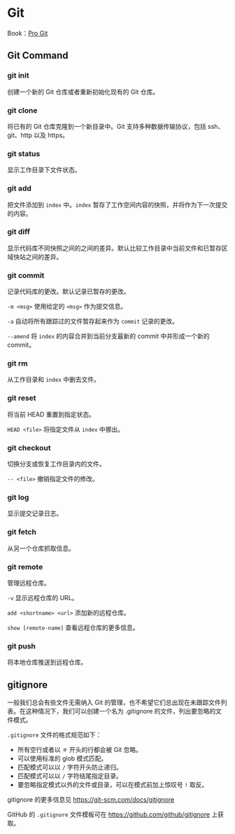 # Git

Book：[Pro Git](https://git-scm.com/book/zh/v2)

## Git Command

### git init

创建一个新的 Git 仓库或者重新初始化现有的 Git 仓库。

### git clone

将已有的 Git 仓库克隆到一个新目录中。Git 支持多种数据传输协议，包括 ssh、git、http 以及 https。

### git status

显示工作目录下文件状态。

### git add

把文件添加到 `index` 中。`index` 暂存了工作空间内容的快照，并将作为下一次提交的内容。

### git diff

显示代码库不同快照之间的之间的差异。默认比较工作目录中当前文件和已暂存区域快站之间的差异。

### git commit

记录代码库的更改。默认记录已暂存的更改。

`-m <msg>` 使用给定的 `<msg>` 作为提交信息。

`-a` 自动将所有跟踪过的文件暂存起来作为 `commit` 记录的更改。

`--amend` 将 `index` 的内容合并到当前分支最新的 commit 中并形成一个新的 commit。

### git rm

从工作目录和 `index` 中删去文件。

### git reset

将当前 HEAD 重置到指定状态。

`HEAD <file>` 将指定文件从 `index` 中挪出。

### git checkout

切换分支或恢复工作目录内的文件。

`-- <file>` 撤销指定文件的修改。

### git log

显示提交记录日志。

### git fetch

从另一个仓库抓取信息。

### git remote

管理远程仓库。

`-v` 显示远程仓库的 URL。

`add <shortname> <url>` 添加新的远程仓库。

`show [remote-name]` 查看远程仓库的更多信息。

### git push

将本地仓库推送到远程仓库。

## gitignore

一般我们总会有些文件无需纳入 Git 的管理，也不希望它们总出现在未跟踪文件列表。在这种情况下，我们可以创建一个名为 .gitignore 的文件，列出要忽略的文件模式。

`.gitignore` 文件的格式规范如下：
* 所有空行或者以 `＃` 开头的行都会被 Git 忽略。
* 可以使用标准的 glob 模式匹配。
* 匹配模式可以以 `/` 字符开头防止递归。
* 匹配模式可以以 `/` 字符结尾指定目录。
* 要忽略指定模式以外的文件或目录，可以在模式前加上惊叹号 `!` 取反。

gitignore 的更多信息见 https://git-scm.com/docs/gitignore

GitHub 的 `.gitignore` 文件模板可在 https://github.com/github/gitignore 上获取。
